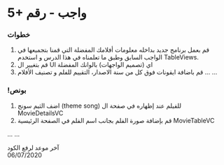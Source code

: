 # 5+ واجب  - رقم

### خطوات 
1. قم بعمل برنامج جديد بداخله معلومات أفلامك المفضلة التي قمنا بتجميعها في الواجب السابق وطبق ما تعلمناه في هذا الدرس و استخدم TableViews.
2. قم بتغيير ال UI اي (تصميم الواجهات) بالوانك المفضلة 
3. قم باضافة ايقونات فوق كل من سنة الاصدار، التقييم للفلم و تصنيف الأفلام
...
...

### !بونص 
1. اضف الثيم سونج (theme song) للفيلم عند إظهاره في صفحة ال MovieDetailsVC
2. قم بإضافة صورة الفلم بجانب اسم الفلم في الصفحة الرئيسية MovieTableVC

...
...

آخر موعد لرفع الكود\
06/07/2020
